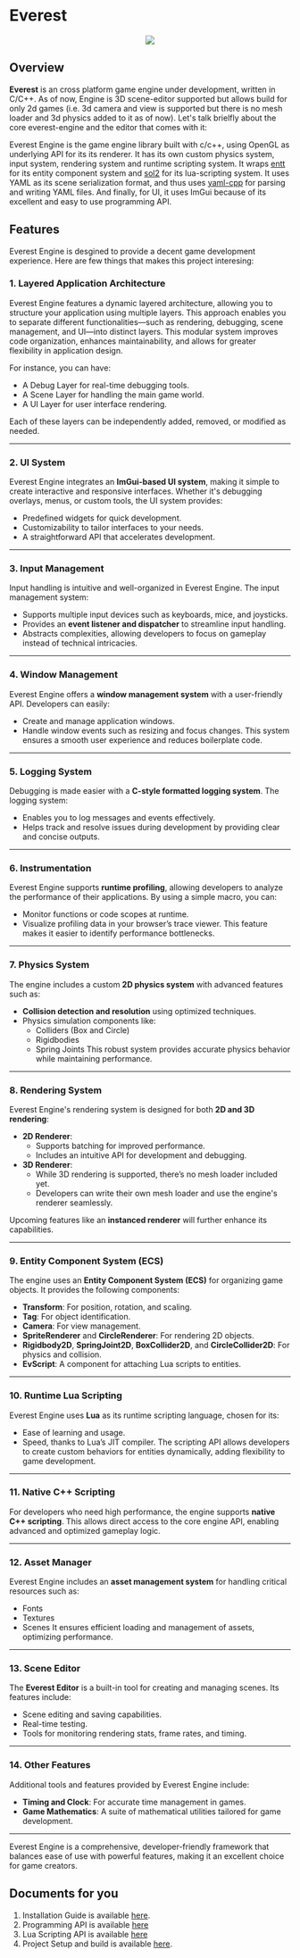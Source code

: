 # Everest

<p align="center">
    <img src="assets/everest_logo.png" />
</p>


## Overview

__Everest__ is an cross platform game engine under development, written in C/C++. As of now, Engine
is 3D scene-editor supported but allows build for only 2d games (i.e. 3d camera and view is supported
but there is no mesh loader and 3d physics added to it as of now). Let's talk brielfly about the core
everest-engine and the editor that comes with it:

Everest Engine is the game engine library built with c/c++, using OpenGL as underlying API for its
its renderer. It has its own custom physics system, input system, rendering system and runtime scripting
system. It wraps [entt](https://github.com/skypjack/entt) for its entity component system and 
[sol2](https://github.com/ThePhD/sol2) for its lua-scripting system. It uses YAML as its scene serialization
format, and thus uses [yaml-cpp](https://github.com/jbeder/yaml-cpp) for parsing and writing YAML files.
And finally, for UI, it uses ImGui because of its excellent and easy to use programming API.


## Features

Everest Engine is desgined to provide a decent game development experience. Here are few things that
makes this project interesing:

### **1. Layered Application Architecture**
Everest Engine features a dynamic layered architecture, allowing you to structure your application using multiple layers. This approach enables you to separate different functionalities—such as rendering, debugging, scene management, and UI—into distinct layers. This modular system improves code organization, enhances maintainability, and allows for greater flexibility in application design.

For instance, you can have:

- A Debug Layer for real-time debugging tools.
- A Scene Layer for handling the main game world.
- A UI Layer for user interface rendering.

Each of these layers can be independently added, removed, or modified as needed.

---

### **2. UI System**
Everest Engine integrates an **ImGui-based UI system**, making it simple to create interactive and responsive interfaces. Whether it's debugging overlays, menus, or custom tools, the UI system provides:
- Predefined widgets for quick development.
- Customizability to tailor interfaces to your needs.
- A straightforward API that accelerates development.

---

### **3. Input Management**
Input handling is intuitive and well-organized in Everest Engine. The input management system:
- Supports multiple input devices such as keyboards, mice, and joysticks.
- Provides an **event listener and dispatcher** to streamline input handling.
- Abstracts complexities, allowing developers to focus on gameplay instead of technical intricacies.

---

### **4. Window Management**
Everest Engine offers a **window management system** with a user-friendly API. Developers can easily:
- Create and manage application windows.
- Handle window events such as resizing and focus changes.
This system ensures a smooth user experience and reduces boilerplate code.

---

### **5. Logging System**
Debugging is made easier with a **C-style formatted logging system**. The logging system:
- Enables you to log messages and events effectively.
- Helps track and resolve issues during development by providing clear and concise outputs.

---

### **6. Instrumentation**
Everest Engine supports **runtime profiling**, allowing developers to analyze the performance of their applications. By using a simple macro, you can:
- Monitor functions or code scopes at runtime.
- Visualize profiling data in your browser’s trace viewer.
This feature makes it easier to identify performance bottlenecks.

---

### **7. Physics System**
The engine includes a custom **2D physics system** with advanced features such as:
- **Collision detection and resolution** using optimized techniques.
- Physics simulation components like:
  - Colliders (Box and Circle)
  - Rigidbodies
  - Spring Joints
This robust system provides accurate physics behavior while maintaining performance.

---

### **8. Rendering System**
Everest Engine's rendering system is designed for both **2D and 3D rendering**:
- **2D Renderer**:
  - Supports batching for improved performance.
  - Includes an intuitive API for development and debugging.
- **3D Renderer**:
  - While 3D rendering is supported, there’s no mesh loader included yet.
  - Developers can write their own mesh loader and use the engine's renderer seamlessly.

Upcoming features like an **instanced renderer** will further enhance its capabilities.

---

### **9. Entity Component System (ECS)**
The engine uses an **Entity Component System (ECS)** for organizing game objects. It provides the following components:
- **Transform**: For position, rotation, and scaling.
- **Tag**: For object identification.
- **Camera**: For view management.
- **SpriteRenderer** and **CircleRenderer**: For rendering 2D objects.
- **Rigidbody2D**, **SpringJoint2D**, **BoxCollider2D**, and **CircleCollider2D**: For physics and collision.
- **EvScript**: A component for attaching Lua scripts to entities.

---

### **10. Runtime Lua Scripting**
Everest Engine uses **Lua** as its runtime scripting language, chosen for its:
- Ease of learning and usage.
- Speed, thanks to Lua’s JIT compiler.
The scripting API allows developers to create custom behaviors for entities dynamically, adding flexibility to game development.

---

### **11. Native C++ Scripting**
For developers who need high performance, the engine supports **native C++ scripting**. This allows direct access to the core engine API, enabling advanced and optimized gameplay logic.

---

### **12. Asset Manager**
Everest Engine includes an **asset management system** for handling critical resources such as:
- Fonts
- Textures
- Scenes
It ensures efficient loading and management of assets, optimizing performance.

---

### **13. Scene Editor**
The **Everest Editor** is a built-in tool for creating and managing scenes. Its features include:
- Scene editing and saving capabilities.
- Real-time testing.
- Tools for monitoring rendering stats, frame rates, and timing.

---

### **14. Other Features**
Additional tools and features provided by Everest Engine include:
- **Timing and Clock**: For accurate time management in games.
- **Game Mathematics**: A suite of mathematical utilities tailored for game development.

---

Everest Engine is a comprehensive, developer-friendly framework that balances ease of use with powerful features, making it an excellent choice for game creators.


## Documents for you

1. Installation Guide is available [here](/docs/Install.md).
3. Programming API is available [here](/docs/ProgrammingAPI.md)
4. Lua Scripting API is available [here](/docs/ScriptingAPI.md)
2. Project Setup and build is available [here](/docs/Setup.md).

